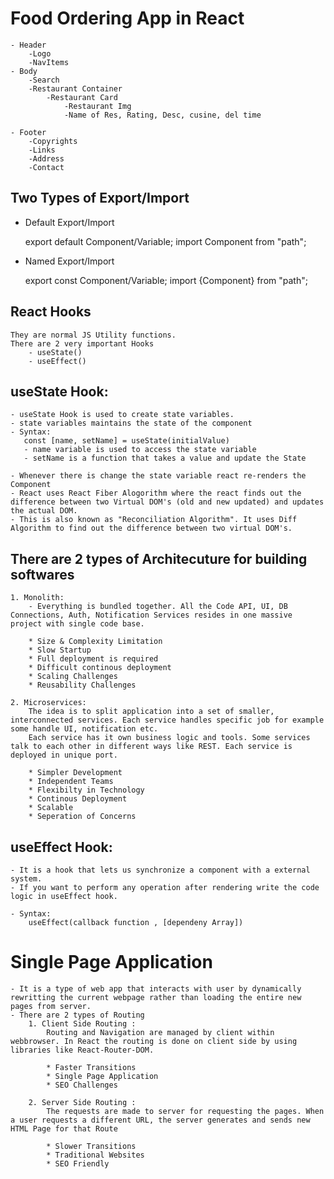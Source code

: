 # Food Ordering App in React

    
    - Header
        -Logo
        -NavItems
    - Body
        -Search
        -Restaurant Container
            -Restaurant Card
                -Restaurant Img
                -Name of Res, Rating, Desc, cusine, del time
    
    - Footer
        -Copyrights
        -Links
        -Address
        -Contact


## Two Types of Export/Import

- Default Export/Import

    export default Component/Variable;
    import Component from "path";

- Named Export/Import

    export const Component/Variable;
    import {Component} from "path";


## React Hooks
    They are normal JS Utility functions.
    There are 2 very important Hooks
        - useState()
        - useEffect()

## useState Hook:

    - useState Hook is used to create state variables.
    - state variables maintains the state of the component
    - Syntax:
       const [name, setName] = useState(initialValue)
       - name variable is used to access the state variable
       - setName is a function that takes a value and update the State
    
    - Whenever there is change the state variable react re-renders the Component
    - React uses React Fiber Alogorithm where the react finds out the difference between two Virtual DOM's (old and new updated) and updates the actual DOM. 
    - This is also known as "Reconciliation Algorithm". It uses Diff Algorithm to find out the difference between two virtual DOM's.
    
## There are 2 types of Architecuture for building softwares
    1. Monolith:
        - Everything is bundled together. All the Code API, UI, DB Connections, Auth, Notification Services resides in one massive project with single code base.

        * Size & Complexity Limitation
        * Slow Startup
        * Full deployment is required
        * Difficult continous deployment
        * Scaling Challenges
        * Reusability Challenges

    2. Microservices:
        The idea is to split application into a set of smaller, interconnected services. Each service handles specific job for example some handle UI, notification etc. 
        Each service has it own business logic and tools. Some services talk to each other in different ways like REST. Each service is deployed in unique port.

        * Simpler Development
        * Independent Teams
        * Flexibilty in Technology
        * Continous Deployment
        * Scalable
        * Seperation of Concerns

## useEffect Hook:
    - It is a hook that lets us synchronize a component with a external system.
    - If you want to perform any operation after rendering write the code logic in useEffect hook.

    - Syntax:
        useEffect(callback function , [dependeny Array])

# Single Page Application
    - It is a type of web app that interacts with user by dynamically rewritting the current webpage rather than loading the entire new pages from server.
    - There are 2 types of Routing 
        1. Client Side Routing : 
            Routing and Navigation are managed by client within webbrowser. In React the routing is done on client side by using libraries like React-Router-DOM.

            * Faster Transitions
            * Single Page Application
            * SEO Challenges

        2. Server Side Routing : 
            The requests are made to server for requesting the pages. When a user requests a different URL, the server generates and sends new HTML Page for that Route

            * Slower Transitions
            * Traditional Websites
            * SEO Friendly